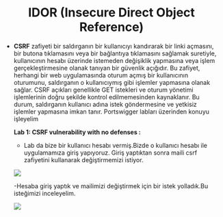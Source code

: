 <h1 align="center">IDOR (Insecure Direct Object Reference)</h1>

- **CSRF** zafiyeti bir saldırganın bir kullanıcıyı kandırarak bir linki açmasını, bir butona tıklamasını veya bir bağlantıya tıklamasını sağlamak suretiyle,
  kullanıcının hesabı üzerinde istemeden değişiklik yapmasına veya işlem gerçekleştirmesine olanak tanıyan bir güvenlik açığıdır.
  Bu zafiyet, herhangi bir web uygulamasında oturum açmış bir kullanıcının oturumunu, saldırganın o kullanıcıymış gibi işlemler yapmasına olanak sağlar.
  CSRF açıkları genellikle GET istekleri ve oturum yönetimi işlemlerinin doğru şekilde kontrol edilmemesinden kaynaklanır.
  Bu durum, saldırganın kullanıcı adına istek göndermesine ve yetkisiz işlemler yapmasına imkan tanır.
  Portswigger labları üzerinden konuyu işleyelim


  **Lab 1: CSRF vulnerability with no defenses :**
  - Lab da bize bir kullanıcı hesabı vermiş.Bizde o kullanıcı hesabı ile uygulamamıza giriş yapıyoruz.
   Giriş yaptıktan sonra maili csrf zafiyetini kullanarak değiştirmemizi istiyor. 
  
  ![](https://github.com/Yakup-uzn/Web-Security/blob/e9a2f1554f7d8105faf395447e4e1a189d9846cd/CSRF%20(Cross%20Site%20Request%20Forgery)/csrf%20ekran%20resimleri/1.png)

  -Hesaba giriş yaptık ve mailimizi değiştirmek için bir istek yolladık.Bu isteğimizi inceleyelim.

  ![](https://github.com/Yakup-uzn/Web-Security/blob/e9a2f1554f7d8105faf395447e4e1a189d9846cd/CSRF%20(Cross%20Site%20Request%20Forgery)/csrf%20ekran%20resimleri/2.png)
  
